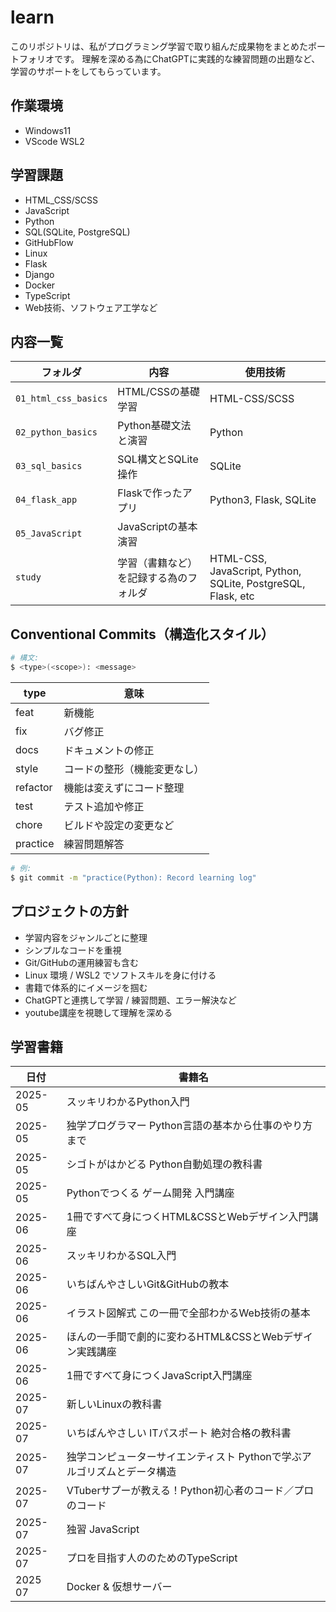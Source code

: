 # learn

このリポジトリは、私がプログラミング学習で取り組んだ成果物をまとめたポートフォリオです。
理解を深める為にChatGPTに実践的な練習問題の出題など、学習のサポートをしてもらっています。

## 作業環境
 - Windows11
 - VScode WSL2

## 学習課題
 - HTML_CSS/SCSS
 - JavaScript
 - Python
 - SQL(SQLite, PostgreSQL)
 - GitHubFlow
 - Linux
 - Flask
 - Django
 - Docker
 - TypeScript
 - Web技術、ソフトウェア工学など
 
## 内容一覧

| フォルダ | 内容 | 使用技術 |
|----------|------|----------|
| `01_html_css_basics` | HTML/CSSの基礎学習 | HTML-CSS/SCSS |
| `02_python_basics` | Python基礎文法と演習 | Python |
| `03_sql_basics` | SQL構文とSQLite操作 | SQLite |
| `04_flask_app` | Flaskで作ったアプリ | Python3, Flask, SQLite |
| `05_JavaScript`| JavaScriptの基本演習 |
| `study`        | 学習（書籍など）を記録する為のフォルダ | HTML-CSS, JavaScript, Python, SQLite, PostgreSQL, Flask, etc|

## Conventional Commits（構造化スタイル）
```bash
# 構文:
$ <type>(<scope>): <message>
```

| type     | 意味             |
| -------- | -------------- |
| feat     | 新機能            |
| fix      | バグ修正           |
| docs     | ドキュメントの修正      |
| style    | コードの整形（機能変更なし） |
| refactor | 機能は変えずにコード整理   |
| test     | テスト追加や修正       |
| chore    | ビルドや設定の変更など    |
| practice | 練習問題解答 |

```bash
# 例:
$ git commit -m "practice(Python): Record learning log"
```

## プロジェクトの方針

- 学習内容をジャンルごとに整理
- シンプルなコードを重視
- Git/GitHubの運用練習も含む
- Linux 環境 / WSL2 でソフトスキルを身に付ける
- 書籍で体系的にイメージを掴む
- ChatGPTと連携して学習 / 練習問題、エラー解決など 
- youtube講座を視聴して理解を深める

## 学習書籍

| 日付 | 書籍名 |
|---------|-------|
| 2025-05 | スッキリわかるPython入門 |
| 2025-05 | 独学プログラマー Python言語の基本から仕事のやり方まで |
| 2025-05 | シゴトがはかどる Python自動処理の教科書 |
| 2025-05 | Pythonでつくる ゲーム開発 入門講座 |
| 2025-06 | 1冊ですべて身につくHTML&CSSとWebデザイン入門講座 |
| 2025-06 | スッキリわかるSQL入門 |
| 2025-06 | いちばんやさしいGit&GitHubの教本 |
| 2025-06 | イラスト図解式 この一冊で全部わかるWeb技術の基本 |
| 2025-06 | ほんの一手間で劇的に変わるHTML&CSSとWebデザイン実践講座 |
| 2025-06 | 1冊ですべて身につくJavaScript入門講座 |
| 2025-07 | 新しいLinuxの教科書 |
| 2025-07 | いちばんやさしい ITパスポート 絶対合格の教科書 |
| 2025-07 | 独学コンピューターサイエンティスト Pythonで学ぶアルゴリズムとデータ構造 |
| 2025-07 | VTuberサプーが教える！Python初心者のコード／プロのコード |
| 2025-07 | 独習 JavaScript |
| 2025-07 | プロを目指す人ののためのTypeScript |
| 2025 07 | Docker & 仮想サーバー |